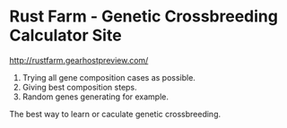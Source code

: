 # Rust Farm - Genetic Crossbreeding Calculator Site

http://rustfarm.gearhostpreview.com/

1. Trying all gene composition cases as possible.
2. Giving best composition steps.
3. Random genes generating for example.

The best way to learn or caculate genetic crossbreeding.
